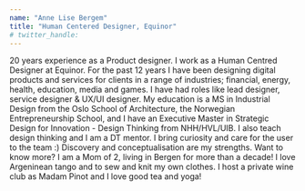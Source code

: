 ```yaml
---
name: "Anne Lise Bergem"
title: "Human Centered Designer, Equinor"
# twitter_handle: 
---
```

20 years experience as a Product designer. I work as a Human Centred Designer at Equinor. For the past 12 years I have been designing digital products and services for clients in a range of industries; financial, energy, health, education, media and games. I have had roles like lead designer, service designer & UX/UI designer. My education is a MS in Industrial Design from the Oslo School of Architecture, the Norwegian Entrepreneurship School, and I have an Executive Master in Strategic Design for Innovation - Design Thinking from NHH/HVL/UIB. I also teach design thinking and I am a DT mentor. I bring curiosity and care for the user to the team :) Discovery and conceptualisation are my strengths. 
Want to know more? I am a Mom of 2, living in Bergen for more than a decade! I love Argeninean tango and to sew and knit my own clothes.  I host a private wine club as Madam Pinot and I love good tea and yoga! 
